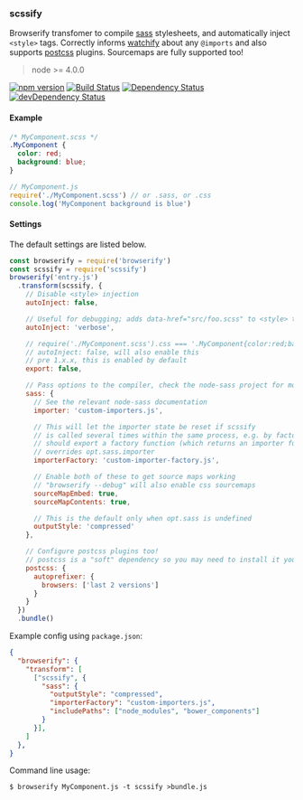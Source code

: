 ### scssify
Browserify transfomer to compile [sass][] stylesheets, and automatically inject `<style>` tags. Correctly informs [watchify][] about any `@imports` and also supports [postcss][] plugins. Sourcemaps are fully supported too!

> node >= 4.0.0

[![npm version](https://badge.fury.io/js/scssify.svg)](https://badge.fury.io/js/scssify) [![Build Status](https://travis-ci.org/cody-greene/scssify.svg?branch=master)](https://travis-ci.org/cody-greene/scssify) [![Dependency Status](https://david-dm.org/cody-greene/scssify.svg)](https://david-dm.org/cody-greene/scssify) [![devDependency Status](https://david-dm.org/cody-greene/scssify/dev-status.svg)](https://david-dm.org/cody-greene/scssify#info=devDependencies)

#### Example
```css
/* MyComponent.scss */
.MyComponent {
  color: red;
  background: blue;
}
```

```javascript
// MyComponent.js
require('./MyComponent.scss') // or .sass, or .css
console.log('MyComponent background is blue')
```

#### Settings
The default settings are listed below.

```javascript
const browserify = require('browserify')
const scssify = require('scssify')
browserify('entry.js')
  .transform(scssify, {
    // Disable <style> injection
    autoInject: false,

    // Useful for debugging; adds data-href="src/foo.scss" to <style> tags
    autoInject: 'verbose',

    // require('./MyComponent.scss').css === '.MyComponent{color:red;background:blue}'
    // autoInject: false, will also enable this
    // pre 1.x.x, this is enabled by default
    export: false,

    // Pass options to the compiler, check the node-sass project for more details
    sass: {
      // See the relevant node-sass documentation
      importer: 'custom-importers.js',

      // This will let the importer state be reset if scssify
      // is called several times within the same process, e.g. by factor-bundle
      // should export a factory function (which returns an importer function)
      // overrides opt.sass.importer
      importerFactory: 'custom-importer-factory.js',

      // Enable both of these to get source maps working
      // "browserify --debug" will also enable css sourcemaps
      sourceMapEmbed: true,
      sourceMapContents: true,

      // This is the default only when opt.sass is undefined
      outputStyle: 'compressed'
    },

    // Configure postcss plugins too!
    // postcss is a "soft" dependency so you may need to install it yourself
    postcss: {
      autoprefixer: {
        browsers: ['last 2 versions']
      }
    }
  })
  .bundle()
```

Example config using `package.json`:
```json
{
  "browserify": {
    "transform": [
      ["scssify", {
        "sass": {
          "outputStyle": "compressed",
          "importerFactory": "custom-importers.js",
          "includePaths": ["node_modules", "bower_components"]
        }
      }],
    ]
  },
}
```

Command line usage:
```
$ browserify MyComponent.js -t scssify >bundle.js
```

[sass]: http://sass-lang.com
[postcss]: https://github.com/postcss/postcss
[watchify]: https://github.com/substack/watchify
